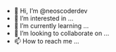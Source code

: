 - 👋 Hi, I’m @neoscoderdev
- 👀 I’m interested in ...
- 🌱 I’m currently learning ...
- 💞️ I’m looking to collaborate on ...
- 📫 How to reach me ...

<!---
neoscoderdev/neoscoderdev is a ✨ special ✨ repository because its `README.md` (this file) appears on your GitHub profile.
You can click the Preview link to take a look at your changes.
--->
